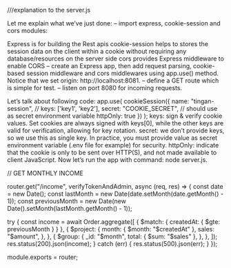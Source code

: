 ///explanation to the server.js

Let me explain what we’ve just done:
– import express, cookie-session and cors modules:

Express is for building the Rest apis
cookie-session helps to stores the session data on the client within a cookie without requiring any database/resources on the server side
cors provides Express middleware to enable CORS
– create an Express app, then add request parsing, cookie-based session middleware and cors middlewares using app.use() method. Notice that we set origin: http://localhost:8081.
– define a GET route which is simple for test.
– listen on port 8080 for incoming requests.

Let’s talk about following code:
app.use(
  cookieSession({
    name: "tingan-session",
    // keys: ['key1', 'key2'], 
    secret: "COOKIE_SECRET", // should use as secret environment variable
    httpOnly: true
  })
);
keys: sign & verify cookie values. Set cookies are always signed with keys[0], while the other keys are valid for verification, allowing for key rotation.
secret: we don’t provide keys, so we use this as single key. In practice, you must provide value as secret environment variable (.env file for example) for security.
httpOnly: indicate that the cookie is only to be sent over HTTP(S), and not made available to client JavaScript.
Now let’s run the app with command: 
node server.js.




// GET MONTHLY INCOME

router.get("/income", verifyTokenAndAdmin, async (req, res) => {
  const date = new Date();
  const lastMonth = new Date(date.setMonth(date.getMonth() - 1));
  const previousMonth = new Date(new Date().setMonth(lastMonth.getMonth() - 1));

  try {
    const income = await Order.aggregate([
      { $match: { createdAt: { $gte: previousMonth } } },
      {
        $project: {
          month: { $month: "$createdAt" },
          sales: "$amount",
        },
      },
      {
        $group: {
          _id: "$month",
          total: { $sum: "$sales" },
        },
      },
    ]);
    res.status(200).json(income);
  } catch (err) {
    res.status(500).json(err);
  }
});

module.exports = router;